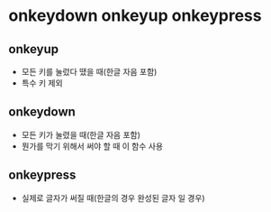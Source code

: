 # onkeydown onkeyup onkeypress
## onkeyup
- 모든 키를 눌렀다 땠을 때(한글 자음 포함)
- 특수 키 제외

## onkeydown
- 모든 키가 눌렸을 때(한글 자음 포함)
- 뭔가를 막기 위해서 써야 할 때 이 함수 사용

## onkeypress
- 실제로 글자가 써질 때(한글의 경우 완성된 글자 일 경우)